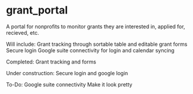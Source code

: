 # grant_portal

A portal for nonprofits to monitor grants they are interested in, applied for, recieved, etc. 

Will include:
Grant tracking through sortable table and editable grant forms
Secure login
Google suite connectivity for login and calendar syncing

Completed:
Grant tracking and forms

Under construction:
Secure login and google login

To-Do:
Google suite connectivity
Make it look pretty

